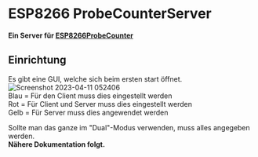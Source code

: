 # ESP8266 ProbeCounterServer  
**Ein Server für [ESP8266ProbeCounter](https://github.com/schemil053/ESP8266ProbeCounter)**  

## Einrichtung  
Es gibt eine GUI, welche sich beim ersten start öffnet.  
![Screenshot 2023-04-11 052406](https://user-images.githubusercontent.com/64897950/231048291-f322aa39-0b44-432c-9b5a-5fd18e0bcfa2.png)  
Blau = Für den Client muss dies eingestellt werden  
Rot = Für Client und Server muss dies eingestellt werden  
Gelb = Für Server muss dies angewendet werden  

Sollte man das ganze im "Dual"-Modus verwenden, muss alles angegeben werden.  
**Nähere Dokumentation folgt.**  
